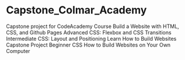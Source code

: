# Capstone_Colmar_Academy

Capstone project for CodeAcademy Course Build a Website with HTML, CSS, and Github Pages
Advanced CSS: Flexbox and CSS Transitions
Intermediate CSS: Layout and Positioning
Learn How to Build Websites Capstone Project
Beginner CSS
How to Build Websites on Your Own Computer
